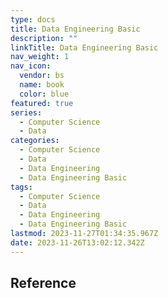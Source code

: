 ```yaml
---
type: docs
title: Data Engineering Basic
description: ""
linkTitle: Data Engineering Basic
nav_weight: 1
nav_icon:
  vendor: bs
  name: book
  color: blue
featured: true
series:
  - Computer Science
  - Data
categories:
  - Computer Science
  - Data
  - Data Engineering
  - Data Engineering Basic
tags:
  - Computer Science
  - Data
  - Data Engineering
  - Data Engineering Basic
lastmod: 2023-11-27T01:34:35.967Z
date: 2023-11-26T13:02:12.342Z
---
```


## Reference
